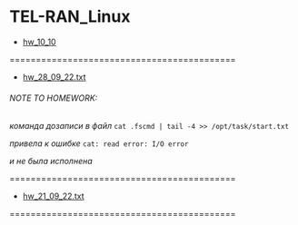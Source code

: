 # TEL-RAN_Linux

- [hw_10_10](https://github.com/sl101/TEL-RAN_Linux/blob/main/homeworks/hw_10_10)

===========================================

- [hw_28_09_22.txt](https://github.com/sl101/TEL-RAN_Linux/blob/main/homeworks/hw_28_09_22.txt)

###### NOTE TO HOMEWORK:

_команда дозаписи в файл_ `cat .fscmd | tail -4 >> /opt/task/start.txt`

_привела к ошибке_ `cat: read error: I/O error`

_и не была исполнена_

===========================================

- [hw_21_09_22.txt](https://github.com/sl101/TEL-RAN_Linux/blob/main/homeworks/hw_21_09_22.txt)

===========================================
